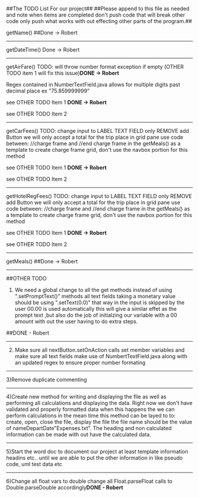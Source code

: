 ##The TODO List For our project##
##Please append to this file as needed and note when items are completed don't push code that will break other code only push what works with out effecting other parts of the program.##


getName()
##Done -> Robert
***
getDateTime() Done -> Robert
***
getAirFare() TODO: 
will throw number format exception if empty (OTHER TODO item 1 will fix this issue)<strong>DONE -> Robert</strong>

Regex contained in NumberTextField.java allows for multiple digits past decimal place ex "75.859999999"

see OTHER TODO Item 1 <strong>DONE -> Robert</strong>

see OTHER TODO Item 2
***         
getCarFees() TODO:
change input to LABEL TEXT FIELD only REMOVE add Button we will only accept a total for the trip
place in grid pane use code between: //charge frame and //end charge frame in the getMeals()
as a template to create charge frame grid, don't use the navbox portion for this method

see OTHER TODO Item 1 <strong>DONE -> Robert</strong>

see OTHER TODO Item 2
              
***
getHotelRegFees() TODO:
change input to LABEL TEXT FIELD only REMOVE add Button we will only accept a total for the trip
place in grid pane use code between: //charge frame and //end charge frame in the getMeals()
as a template to create charge frame grid, don't use the navbox portion for this method

see OTHER TODO Item 1 <strong>DONE -> Robert</strong>

see OTHER TODO Item 2
              
***
getMeals()
##Done -> Robert
***           
##OTHER TODO                

1. We need a global change to all the get methods instead of using  ".setPromptText()" methods
all text fields taking a monetary value should be using ".setText(0.0)" that way in the input
is skipped by the user 00.00 is used automatically this will give a similar effet as the prompt
text ,but also do the job of initialzing our variable with a 00 amount with out the user having to do extra steps.

##DONE - Robert

***
2) Make sure all nextButton.setOnAction calls set member variables and make sure all text fields make use of NumbertTextField.java along with an updated regex to ensure proper number formating


***
3)Remove duplicate commenting


***
4)Create new method for writing and displaying the file as well as performing all calculations and displaying the data. Right now we don't have validated and properly formatted data when this happens the we can perform calculations in the mean time this method can be layed to to: create, open, close the file, display the file the file name should be the value of nameDepartDate"Expenses.txt". The heading and non calculated information can be made with out have the calculated data.


***
5)Start the word doc to document our project at least template information headins etc.. until we are able to put the other information in like pseudo code, uml test data etc


***
6)Change all float vars to double change all Float.parseFloat calls to Double.parseDouble accordingly<strong>DONE - Robert</strong>


